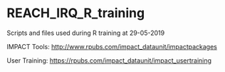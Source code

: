 # REACH_IRQ_R_training
Scripts and files used during R training at 29-05-2019

IMPACT Tools: http://www.rpubs.com/impact_dataunit/impactpackages

User Training: https://rpubs.com/impact_dataunit/impact_usertraining 